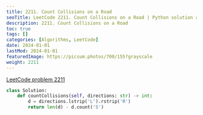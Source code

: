 ```yaml
---
title: 2211. Count Collisions on a Road
seoTitle: LeetCode 2211. Count Collisions on a Road | Python solution and explanation
description: 2211. Count Collisions on a Road
toc: true
tags: []
categories: [Algorithms, LeetCode]
date: 2024-01-01
lastMod: 2024-01-01
featuredImage: https://picsum.photos/700/155?grayscale
weight: 2211
---
```


[LeetCode problem 2211](https://leetcode.com/problems/count-collisions-on-a-road/)

```python
class Solution:
    def countCollisions(self, directions: str) -> int:
        d = directions.lstrip('L').rstrip('R')
        return len(d) - d.count('S')

```
